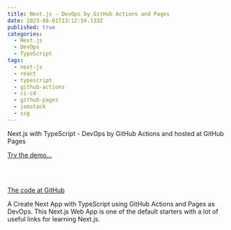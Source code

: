 ```yaml
---
title: Next.js - DevOps by GitHub Actions and Pages
date: 2023-08-01T13:12:59.133Z
published: true
categories:
  - Next.js
  - DevOps
  - TypeScript
tags:
  - next-js
  - react
  - typescript
  - github-actions
  - ci-cd
  - github-pages
  - jamstack
  - ssg
---
```

Next.js with TypeScript - DevOps by GitHub Actions and hosted at GitHub Pages

<a href="https://persteenolsen.github.io/gh-actions-pages-next-js-one/" target="_blank">Try the demo...</a>

<br /><br />

<a href="https://github.com/persteenolsen/gh-actions-pages-next-js-one" target="_blank">The code at GitHub</a>

A Create Next App with TypeScript using GitHub Actions and Pages as DevOps. This Next.js Web App is one of the default starters with a lot of useful links for learning Next.js.